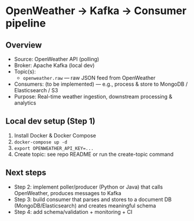 # OpenWeather → Kafka → Consumer pipeline

## Overview
- Source: OpenWeather API (polling)
- Broker: Apache Kafka (local dev)
- Topic(s):
  - `openweather.raw` — raw JSON feed from OpenWeather
- Consumers: (to be implemented) — e.g., process & store to MongoDB / Elasticsearch / S3
- Purpose: Real-time weather ingestion, downstream processing & analytics

## Local dev setup (Step 1)
1. Install Docker & Docker Compose
2. `docker-compose up -d`
3. `export OPENWEATHER_API_KEY=...`
4. Create topic: see repo README or run the create-topic command

## Next steps
- Step 2: implement poller/producer (Python or Java) that calls OpenWeather, produces messages to Kafka
- Step 3: build consumer that parses and stores to a document DB (MongoDB/Elasticsearch) and creates meaningful schema
- Step 4: add schema/validation + monitoring + CI

